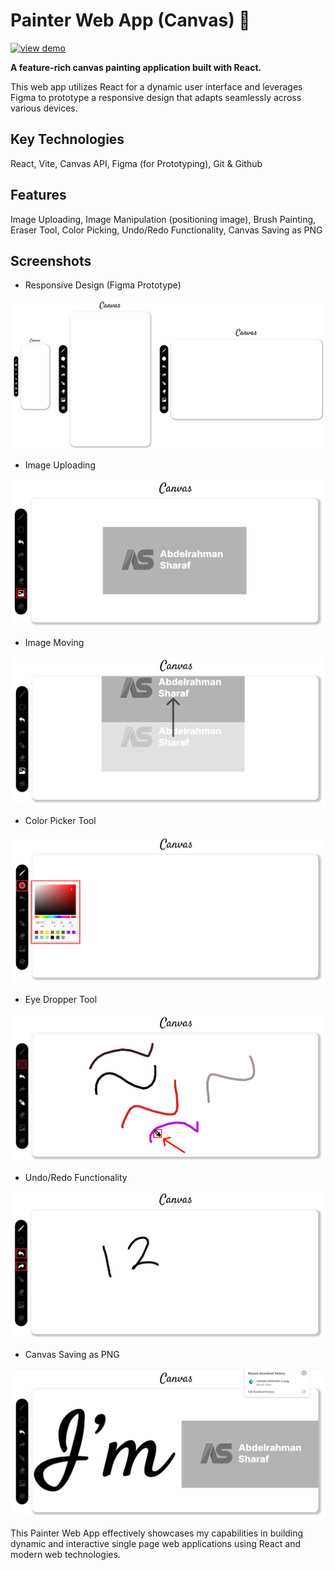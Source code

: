 # Painter Web App (Canvas) 🎨

<a href="https://eng-abdelrahman-sharaf.github.io/canvas/">
  <img width="150px" src="https://img.shields.io/badge/View-Demo-blue?style=plastic&logo=google-chrome" alt="view demo"/>
</a>

**A feature-rich canvas painting application built with React.**

This web app utilizes React for a dynamic user interface and leverages Figma to prototype a responsive design that adapts seamlessly across various devices.

## Key Technologies

React, Vite, Canvas API, Figma (for Prototyping), Git & Github

## Features
Image Uploading, Image Manipulation (positioning image), Brush Painting, Eraser Tool, Color Picking, Undo/Redo Functionality, Canvas Saving as PNG

## Screenshots

- Responsive Design (Figma Prototype)

![prototype](./readme-images/prototype.png)

- Image Uploading

![image-uploading](./readme-images/imageUploading.png)

- Image Moving

![image-moving](./readme-images/imageMoving.png)

- Color Picker Tool

![Color-picker](./readme-images/colorPicker.png)

- Eye Dropper Tool

![eye-dropper](./readme-images/eyeDropper.png)

- Undo/Redo Functionality

![undo-redo](./readme-images/undoRedo.png)

- Canvas Saving as PNG

![canvas-saving](./readme-images/canvasSaving.png)

This Painter Web App effectively showcases my capabilities in building dynamic and interactive single page web applications using React and modern web technologies.
